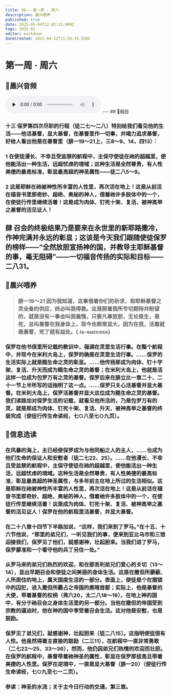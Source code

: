 ```yaml
---
title: 06---第一周 · 周六
description: 晨兴喂养
published: true
date: 2025-05-04T12:43:13.900Z
tags: 2025-02
editor: markdown
dateCreated: 2025-04-22T11:58:35.559Z
---
```


# 第一周 · 周六
## 🎵晨兴音频
<audio id="audio" controls="" preload="none">
      <source id="mp3" src="/2025-02/week1/week1day6.mp3">
</audio>
---
## 📖纲目

### **十三   保罗第四次尽职的行程（徒二七～二八）特别给我们看见他的生活——他活基督，显大基督，在基督里作一切事，并竭力追求基督，好给人看出他是在基督里（腓一19～21上，三8～9、14，四13）：**

### **1   在使徒漫长、不幸且受监禁的航程中，主保守使徒在祂的超越里，使他能活出一种生活，远超忧虑的境域；这种生活是全然尊贵，有人性美德的最高标准，彰显最高超的神圣属性——徒二八5～9。**

### **2   这是耶稣在祂被神性所丰富的人性里，再次活在地上！这是从前活在福音书里那奇妙、超绝、奥秘的神人，借着祂许多肢体中的一个，在使徒行传里继续活着！这是成为肉体、钉死十架、复活、被神高举之基督的活见证人！**

## **肆   召会的终极结果乃是要来在永世里的新耶路撒冷，作神完满并永远的彰显；这该是今天我们跟随使徒保罗的榜样——“全然放胆宣扬神的国，并教导主耶稣基督的事，毫无阻碍”——一切福音传扬的实际和目标——二八31。**

## 📖晨兴喂养

>### 腓一19～21    因为我知道，这事借着你们的祈求，和耶稣基督之灵全备的供应，终必叫我得救。这是照着我所专切期待并盼望的，就是没有一事会叫我羞愧，只要凡事放胆，无论是生，是死，总叫基督在我身体上，现今也照常显大，因为在我，活着就是基督，死了就有益处。{.is-success}

### 保罗在他书信里所记载的教训中，强调在灵里生活行事。在整个航程中，并现今在米利大岛上，保罗的确是在灵里生活行事。……保罗的生活实际上就是赐生命之灵的彰显。……他传扬那成为肉体、钉十字架、复活、升天而成为赐生命之灵的基督；在米利大岛上，他就是活这样一位成为包罗万有之灵的基督。保罗后来在腓立比一章二十、二十一节上半所写的话指明了这一点。……保罗只关心活基督并显大基督。在米利大岛上，保罗活基督并显大这位成为赐生命之灵的基督。我们读路加对保罗生活的记载，就看见他所活的，乃是包罗万有的灵，就是那成为肉体、钉死十架、复活、升天、被神高举之基督的终极完成（使徒行传生命读经，七○八至七○九页）。

## 📖信息选读

### 在风暴的海上，主已经使保罗成为与他同船之人的主人，……也成为他们生命的保证人和安慰者（徒二七22、25）。……在他漫长、不幸且受监禁的航程中，主保守使徒在祂的超越里，使他能活出一种生活，远超忧虑的境域。这种生活是全然尊贵，有人性美德的最高标准，彰显最高超的神圣属性，与多年前主在地上所过的生活相似。这是耶稣在祂被神性所丰富的人性里，再次活在地上！这是从前活在福音书里那奇妙、超绝、奥秘的神人，借着祂许多肢体中的一个，在使徒行传里继续活着！这是成为肉体、钉死十架、复活、被神高举之基督的活见证人！保罗在他的航程里活基督，并显大基督。

### 在二十八章十四节下半路加说，“这样，我们来到了罗马。”在十五、十六节他说，“那里的弟兄们，一听见我们的事，便来到亚比乌市和三馆迎接我们，保罗见了他们，就感谢神，壮起胆来。当我们进了罗马，保罗蒙准和一个看守他的兵丁另住一处。”

### 从罗马来的弟兄们热烈的欢迎，和在部丢利弟兄们爱心的关切（13～14），显出早期召会和使徒之间美丽的身体生活。这是在撒但所蒙蔽、人所居住的地上，属天国度生活的一部分。表面上，使徒是个在捆锁中的囚犯，进入撒但所霸占之帝国的黑暗首都；实际上，他是基督的大使，带着基督的权柄（弗六20，太二八18～19），在地上神的国中，有分于祂召会之身体生活里的另一部分。当他在撒但的帝国受到宗教的逼迫时，他在神的国中享受着召会生活。这对他是安慰，也是鼓励。

### 保罗见了弟兄们，就感谢神，壮起胆来〔徒二八15〕。这指明使徒很有人性。他虽然得着主直接的鼓励（二三11），在航程中一直非常勇敢（二七22～25、33～36），然而，他仍因弟兄们热情的欢迎而壮胆。在保罗的航程中，基督带着祂神圣的属性，彰显在保罗那拔高且带着美德的人性里。保罗在逆境中，一直是显大基督（腓一20）（使徒行传生命读经，七○九至七一二页）。

### 参读：神圣的水流；关于主今日行动的交通，第三章。
<!-- Google tag (gtag.js) -->
<script async src="https://www.googletagmanager.com/gtag/js?id=G-1P8709Z16T"></script>
<script>
  window.dataLayer = window.dataLayer || [];
  function gtag(){dataLayer.push(arguments);}
  gtag('js', new Date());

  gtag('config', 'G-1P8709Z16T');
</script>